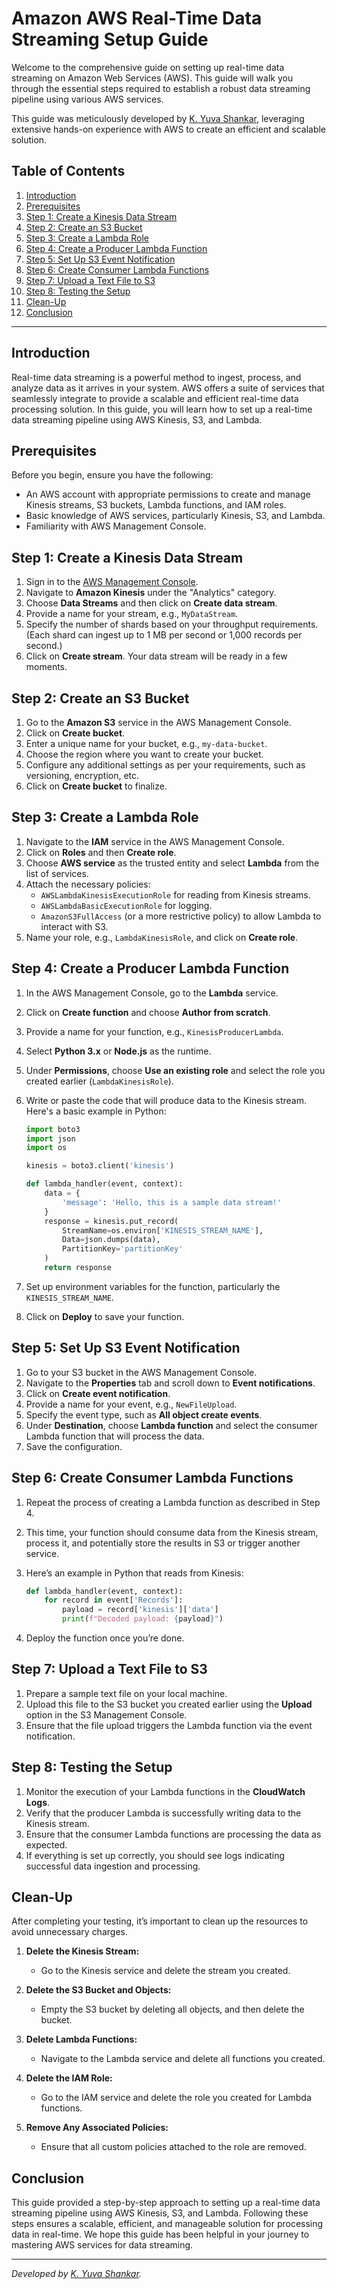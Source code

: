 # Amazon AWS Real-Time Data Streaming Setup Guide

Welcome to the comprehensive guide on setting up real-time data streaming on Amazon Web Services (AWS). This guide will walk you through the essential steps required to establish a robust data streaming pipeline using various AWS services. 

This guide was meticulously developed by [K. Yuva Shankar](https://www.linkedin.com/in/yuva-shankar-4ba786228?utm_source=share&utm_campaign=share_via&utm_content=profile&utm_medium=android_app), leveraging extensive hands-on experience with AWS to create an efficient and scalable solution.

## Table of Contents

1. [Introduction](#introduction)
2. [Prerequisites](#prerequisites)
3. [Step 1: Create a Kinesis Data Stream](#step-1-create-a-kinesis-data-stream)
4. [Step 2: Create an S3 Bucket](#step-2-create-an-s3-bucket)
5. [Step 3: Create a Lambda Role](#step-3-create-a-lambda-role)
6. [Step 4: Create a Producer Lambda Function](#step-4-create-a-producer-lambda-function)
7. [Step 5: Set Up S3 Event Notification](#step-5-set-up-s3-event-notification)
8. [Step 6: Create Consumer Lambda Functions](#step-6-create-consumer-lambda-functions)
9. [Step 7: Upload a Text File to S3](#step-7-upload-a-text-file-to-s3)
10. [Step 8: Testing the Setup](#step-8-testing-the-setup)
11. [Clean-Up](#clean-up)
12. [Conclusion](#conclusion)

---

## Introduction

Real-time data streaming is a powerful method to ingest, process, and analyze data as it arrives in your system. AWS offers a suite of services that seamlessly integrate to provide a scalable and efficient real-time data processing solution. In this guide, you will learn how to set up a real-time data streaming pipeline using AWS Kinesis, S3, and Lambda.

## Prerequisites

Before you begin, ensure you have the following:

- An AWS account with appropriate permissions to create and manage Kinesis streams, S3 buckets, Lambda functions, and IAM roles.
- Basic knowledge of AWS services, particularly Kinesis, S3, and Lambda.
- Familiarity with AWS Management Console.

## Step 1: Create a Kinesis Data Stream

1. Sign in to the [AWS Management Console](https://aws.amazon.com/console/).
2. Navigate to **Amazon Kinesis** under the "Analytics" category.
3. Choose **Data Streams** and then click on **Create data stream**.
4. Provide a name for your stream, e.g., `MyDataStream`.
5. Specify the number of shards based on your throughput requirements. (Each shard can ingest up to 1 MB per second or 1,000 records per second.)
6. Click on **Create stream**. Your data stream will be ready in a few moments.

## Step 2: Create an S3 Bucket

1. Go to the **Amazon S3** service in the AWS Management Console.
2. Click on **Create bucket**.
3. Enter a unique name for your bucket, e.g., `my-data-bucket`.
4. Choose the region where you want to create your bucket.
5. Configure any additional settings as per your requirements, such as versioning, encryption, etc.
6. Click on **Create bucket** to finalize.

## Step 3: Create a Lambda Role

1. Navigate to the **IAM** service in the AWS Management Console.
2. Click on **Roles** and then **Create role**.
3. Choose **AWS service** as the trusted entity and select **Lambda** from the list of services.
4. Attach the necessary policies:
   - `AWSLambdaKinesisExecutionRole` for reading from Kinesis streams.
   - `AWSLambdaBasicExecutionRole` for logging.
   - `AmazonS3FullAccess` (or a more restrictive policy) to allow Lambda to interact with S3.
5. Name your role, e.g., `LambdaKinesisRole`, and click on **Create role**.

## Step 4: Create a Producer Lambda Function

1. In the AWS Management Console, go to the **Lambda** service.
2. Click on **Create function** and choose **Author from scratch**.
3. Provide a name for your function, e.g., `KinesisProducerLambda`.
4. Select **Python 3.x** or **Node.js** as the runtime.
5. Under **Permissions**, choose **Use an existing role** and select the role you created earlier (`LambdaKinesisRole`).
6. Write or paste the code that will produce data to the Kinesis stream. Here's a basic example in Python:

    ```python
    import boto3
    import json
    import os

    kinesis = boto3.client('kinesis')

    def lambda_handler(event, context):
        data = {
            'message': 'Hello, this is a sample data stream!'
        }
        response = kinesis.put_record(
            StreamName=os.environ['KINESIS_STREAM_NAME'],
            Data=json.dumps(data),
            PartitionKey='partitionKey'
        )
        return response
    ```

7. Set up environment variables for the function, particularly the `KINESIS_STREAM_NAME`.
8. Click on **Deploy** to save your function.

## Step 5: Set Up S3 Event Notification

1. Go to your S3 bucket in the AWS Management Console.
2. Navigate to the **Properties** tab and scroll down to **Event notifications**.
3. Click on **Create event notification**.
4. Provide a name for your event, e.g., `NewFileUpload`.
5. Specify the event type, such as **All object create events**.
6. Under **Destination**, choose **Lambda function** and select the consumer Lambda function that will process the data.
7. Save the configuration.

## Step 6: Create Consumer Lambda Functions

1. Repeat the process of creating a Lambda function as described in Step 4.
2. This time, your function should consume data from the Kinesis stream, process it, and potentially store the results in S3 or trigger another service.
3. Here’s an example in Python that reads from Kinesis:

    ```python
    def lambda_handler(event, context):
        for record in event['Records']:
            payload = record['kinesis']['data']
            print(f"Decoded payload: {payload}")
    ```

4. Deploy the function once you’re done.

## Step 7: Upload a Text File to S3

1. Prepare a sample text file on your local machine.
2. Upload this file to the S3 bucket you created earlier using the **Upload** option in the S3 Management Console.
3. Ensure that the file upload triggers the Lambda function via the event notification.

## Step 8: Testing the Setup

1. Monitor the execution of your Lambda functions in the **CloudWatch Logs**.
2. Verify that the producer Lambda is successfully writing data to the Kinesis stream.
3. Ensure that the consumer Lambda functions are processing the data as expected.
4. If everything is set up correctly, you should see logs indicating successful data ingestion and processing.

## Clean-Up

After completing your testing, it’s important to clean up the resources to avoid unnecessary charges.

1. **Delete the Kinesis Stream:**
   - Go to the Kinesis service and delete the stream you created.

2. **Delete the S3 Bucket and Objects:**
   - Empty the S3 bucket by deleting all objects, and then delete the bucket.

3. **Delete Lambda Functions:**
   - Navigate to the Lambda service and delete all functions you created.

4. **Delete the IAM Role:**
   - Go to the IAM service and delete the role you created for Lambda functions.

5. **Remove Any Associated Policies:**
   - Ensure that all custom policies attached to the role are removed.

## Conclusion

This guide provided a step-by-step approach to setting up a real-time data streaming pipeline using AWS Kinesis, S3, and Lambda. Following these steps ensures a scalable, efficient, and manageable solution for processing data in real-time. We hope this guide has been helpful in your journey to mastering AWS services for data streaming.

---

*Developed by [K. Yuva Shankar](https://www.linkedin.com/in/yuva-shankar-4ba786228?utm_source=share&utm_campaign=share_via&utm_content=profile&utm_medium=android_app).*
